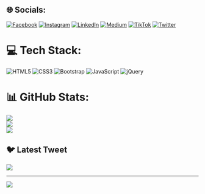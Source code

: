 
## 🌐 Socials:
[![Facebook](https://img.shields.io/badge/Facebook-%231877F2.svg?logo=Facebook&logoColor=white)](https://facebook.com/orujsharifli) [![Instagram](https://img.shields.io/badge/Instagram-%23E4405F.svg?logo=Instagram&logoColor=white)](https://instagram.com/orujsharifli) [![LinkedIn](https://img.shields.io/badge/LinkedIn-%230077B5.svg?logo=linkedin&logoColor=white)](https://linkedin.com/in/orujsharifli) [![Medium](https://img.shields.io/badge/Medium-12100E?logo=medium&logoColor=white)](https://medium.com/@orujsharifli) [![TikTok](https://img.shields.io/badge/TikTok-%23000000.svg?logo=TikTok&logoColor=white)](https://tiktok.com/@orujsharifli) [![Twitter](https://img.shields.io/badge/Twitter-%231DA1F2.svg?logo=Twitter&logoColor=white)](https://twitter.com/orujsharifli) 

# 💻 Tech Stack:
![HTML5](https://img.shields.io/badge/html5-%23E34F26.svg?style=for-the-badge&logo=html5&logoColor=white) ![CSS3](https://img.shields.io/badge/css3-%231572B6.svg?style=for-the-badge&logo=css3&logoColor=white) ![Bootstrap](https://img.shields.io/badge/bootstrap-%23563D7C.svg?style=for-the-badge&logo=bootstrap&logoColor=white) ![JavaScript](https://img.shields.io/badge/javascript-%23323330.svg?style=for-the-badge&logo=javascript&logoColor=%23F7DF1E) ![jQuery](https://img.shields.io/badge/jquery-%230769AD.svg?style=for-the-badge&logo=jquery&logoColor=white)
# 📊 GitHub Stats:
![](https://github-readme-stats.vercel.app/api?username=orujsharifli&theme=default&hide_border=false&include_all_commits=false&count_private=false)<br/>
![](https://github-readme-streak-stats.herokuapp.com/?user=orujsharifli&theme=default&hide_border=false)<br/>
![](https://github-readme-stats.vercel.app/api/top-langs/?username=orujsharifli&theme=default&hide_border=false&include_all_commits=false&count_private=false&layout=compact)

## 🐦 Latest Tweet
[![](https://gtce.itsvg.in/api?username=orujsharifli)](https://github.com/VishwaGauravIn/github-twitter-card-embed)

---
[![](https://visitcount.itsvg.in/api?id=orujsharifli&icon=0&color=0)](https://visitcount.itsvg.in)

<!-- Proudly created with GPRM ( https://gprm.itsvg.in ) -->
